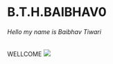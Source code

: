 # B.T.H.BAIBHAV0
<html lang="en">
<css>
<html>
<h6>Hello my name is Baibhav Tiwari </h6>
<head>WELLCOME</head>
  <img src="wp-content/uploads/sun-birds.jpg">
</html>
